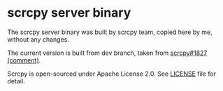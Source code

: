 # scrcpy server binary

The scrcpy server binary was built by scrcpy team, copied here by me, without any changes.

The current version is built from dev branch, taken from [scrcpy#1827 (comment)](https://github.com/Genymobile/scrcpy/pull/1827#issuecomment-725933512).

Scrcpy is open-sourced under Apache License 2.0. See [LICENSE](LICENSE) file for detail.
